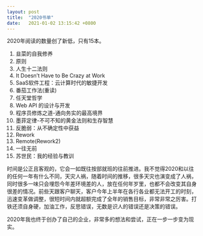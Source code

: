 ```yaml
---
layout: post
title:  "2020书单"
date:   2021-01-02 13:15:42 +0800
---
```

2020年阅读的数量创了新低，只有15本。

1. 韭菜的自我修养
2. 原则
3. 人生十二法则
4. It Doesn’t Have to Be Crazy at Work
5. SaaS软件工程：云计算时代的敏捷开发
6. 番茄工作法(重读)
7. 任天堂哲学
8. Web API 的设计与开发
9. 程序员修炼之道-通向务实的最高境界
10. 墨菲定律-不可不知的黄金法则和生存智慧
11. 反脆弱：从不确定性中获益
12. Rework
13. Remote(Rework2)
14. 一往无前
15. 苏世民：我的经验与教训

时间是公正且客观的，它会一如既往按部就班的往前推进。我不觉得2020和以往的任何一年有什么不同，天灾人祸，随着时间的推移，很多天灾也演变成了人祸，同时很多一味只会埋怨今年差环境差的人，放在任何年岁里，也都不会改变其自身很差的情况。前些天跟客户聊天，客户今年上半年在各行各业都无法开工的时刻，迅速变革做调整，很短时间内就超额完成了全年的销售目标，非常非常之厉害。打铁还须自身硬，加油工作，反思错误，无数是识人的错误还是决策的错误。

2020年我也终于创办了自己的企业，非常多的想法和尝试，正在一步一步变为现实。

